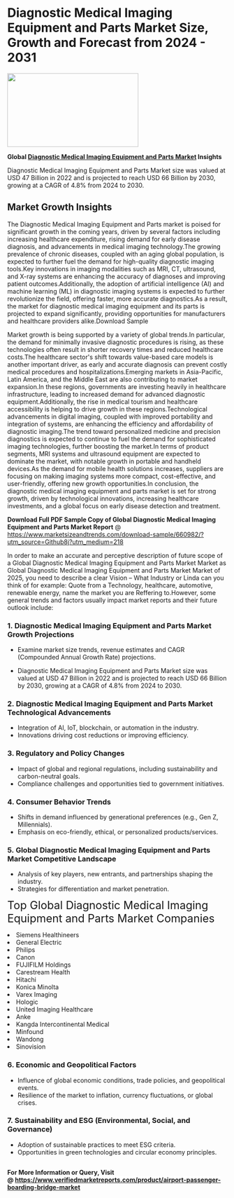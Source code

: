 <H1>Diagnostic Medical Imaging Equipment and Parts Market Size, Growth and Forecast from 2024 - 2031</H1><img class="aligncenter size-medium wp-image-584254" src="https://thirdeyenews.in/wp-content/uploads/2024/09/Global-Market-Research-300x168.jpeg" alt="" width="300" height="168" /><p><strong>Global&nbsp;<a href="https://www.marketsizeandtrends.com/download-sample/660982/?utm_source=Github8j?utm_medium=218">Diagnostic Medical Imaging Equipment and Parts Market</a> Insights</strong></p><p>Diagnostic Medical Imaging Equipment and Parts Market size was valued at USD 47 Billion in 2022 and is projected to reach USD 66 Billion by 2030, growing at a CAGR of 4.8% from 2024 to 2030.</p><p><h2>Market Growth Insights</h2> <p>The Diagnostic Medical Imaging Equipment and Parts market is poised for significant growth in the coming years, driven by several factors including increasing healthcare expenditure, rising demand for early disease diagnosis, and advancements in medical imaging technology.The growing prevalence of chronic diseases, coupled with an aging global population, is expected to further fuel the demand for high-quality diagnostic imaging tools.Key innovations in imaging modalities such as MRI, CT, ultrasound, and X-ray systems are enhancing the accuracy of diagnoses and improving patient outcomes.Additionally, the adoption of artificial intelligence (AI) and machine learning (ML) in diagnostic imaging systems is expected to further revolutionize the field, offering faster, more accurate diagnostics.As a result, the market for diagnostic medical imaging equipment and its parts is projected to expand significantly, providing opportunities for manufacturers and healthcare providers alike.Download Sample</p> <p>Market growth is being supported by a variety of global trends.In particular, the demand for minimally invasive diagnostic procedures is rising, as these technologies often result in shorter recovery times and reduced healthcare costs.The healthcare sector's shift towards value-based care models is another important driver, as early and accurate diagnosis can prevent costly medical procedures and hospitalizations.Emerging markets in Asia-Pacific, Latin America, and the Middle East are also contributing to market expansion.In these regions, governments are investing heavily in healthcare infrastructure, leading to increased demand for advanced diagnostic equipment.Additionally, the rise in medical tourism and healthcare accessibility is helping to drive growth in these regions.Technological advancements in digital imaging, coupled with improved portability and integration of systems, are enhancing the efficiency and affordability of diagnostic imaging.The trend toward personalized medicine and precision diagnostics is expected to continue to fuel the demand for sophisticated imaging technologies, further boosting the market.In terms of product segments, MRI systems and ultrasound equipment are expected to dominate the market, with notable growth in portable and handheld devices.As the demand for mobile health solutions increases, suppliers are focusing on making imaging systems more compact, cost-effective, and user-friendly, offering new growth opportunities.In conclusion, the diagnostic medical imaging equipment and parts market is set for strong growth, driven by technological innovations, increasing healthcare investments, and a global focus on early disease detection and treatment.</p><p><span class=""><strong>Download Full PDF Sample Copy of Global Diagnostic Medical Imaging Equipment and Parts Market Report</strong> @ <a href="https://www.marketsizeandtrends.com/download-sample/660982/?utm_source=Github8j?utm_medium=218" target="_blank">https://www.marketsizeandtrends.com/download-sample/660982/?utm_source=Github8j?utm_medium=218</a></span></p><p>In order to make an accurate and perceptive description of future scope of a Global&nbsp;Diagnostic Medical Imaging Equipment and Parts Market Market as Global&nbsp;Diagnostic Medical Imaging Equipment and Parts Market Market of 2025, you need to describe a clear Vision &ndash; What Industry or Linda can you think of for example: Quote from a Technology, healthcare, automotive, renewable energy, name the market you are Reffering to.However, some general trends and factors usually impact market reports and their future outlook include:</p><h3>1.&nbsp;<strong>Diagnostic Medical Imaging Equipment and Parts Market Growth Projections</strong></h3><ul><li>Examine market size trends, revenue estimates and CAGR (Compounded Annual Growth Rate) projections.</li><li><p>Diagnostic Medical Imaging Equipment and Parts Market size was valued at USD 47 Billion in 2022 and is projected to reach USD 66 Billion by 2030, growing at a CAGR of 4.8% from 2024 to 2030.</p></li></ul><h3>2.&nbsp;<strong>Diagnostic Medical Imaging Equipment and Parts Market Technological Advancements</strong></h3><ul><li>Integration of AI, IoT, blockchain, or automation in the industry.</li><li>Innovations driving cost reductions or improving efficiency.</li></ul><h3>3.&nbsp;<strong>Regulatory and Policy Changes</strong></h3><ul><li>Impact of global and regional regulations, including sustainability and carbon-neutral goals.</li><li>Compliance challenges and opportunities tied to government initiatives.</li></ul><h3>4.&nbsp;<strong>Consumer Behavior Trends</strong></h3><ul><li>Shifts in demand influenced by generational preferences (e.g., Gen Z, Millennials).</li><li>Emphasis on eco-friendly, ethical, or personalized products/services.</li></ul><h3>5.&nbsp;<strong>Global Diagnostic Medical Imaging Equipment and Parts Market Competitive Landscape</strong></h3><ul><li>Analysis of key players, new entrants, and partnerships shaping the industry.</li><li>Strategies for differentiation and market penetration.</li></ul><p data-pm-slice="1 1 []"><span style="color: inherit; font-family: inherit; font-size: 25px;">Top Global Diagnostic Medical Imaging Equipment and Parts Market Companies</span></p><div class="" data-test-id=""><p><li>Siemens Healthineers</li><li> General Electric</li><li> Philips</li><li> Canon</li><li> FUJIFILM Holdings</li><li> Carestream Health</li><li> Hitachi</li><li> Konica Minolta</li><li> Varex Imaging</li><li> Hologic</li><li> United Imaging Healthcare</li><li> Anke</li><li> Kangda Intercontinental Medical</li><li> Minfound</li><li> Wandong</li><li> Sinovision</li></p></div><h3>6.&nbsp;<strong>Economic and Geopolitical Factors</strong></h3><ul><li>Influence of global economic conditions, trade policies, and geopolitical events.</li><li>Resilience of the market to inflation, currency fluctuations, or global crises.</li></ul><h3>7.&nbsp;<strong>Sustainability and ESG (Environmental, Social, and Governance)</strong></h3><ul><li>Adoption of sustainable practices to meet ESG criteria.</li><li>Opportunities in green technologies and circular economy principles.</li></ul><h2><strong style="font-size: 14px;">For More Information or Query, Visit @&nbsp;</strong><a style="background-color: #ffffff; font-size: 14px;" href="https://www.marketsizeandtrends.com/report/diagnostic-medical-imaging-equipment-and-parts-market/" target="_blank">https://www.verifiedmarketreports.com/product/airport-passenger-boarding-bridge-market</a></h2>